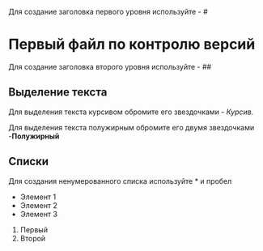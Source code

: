 Для создание заголовка первого уровня используйте - #
# Первый файл по контролю версий

Для создание заголовка второго уровня используйте - ##

## Выделение текста

Для выделения текста курсивом обромите его звездочками - *Курсив.*

Для выделения текста полужирным обромите его двумя звездочками -**Полужирный**

## Списки

Для создания ненумерованного списка используйте * и пробел
* Элемент 1
* Элемент 2 
* Элемент 3

1. Первый 
2. Второй

